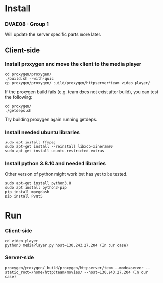 # Install
### DVAE08 - Group 1 
Will update the server specific parts more later.

## Client-side

### Install proxygen and move the client to the media player
```
cd proxygen/proxygen/
./build.sh --with-quic
cp proxygen/proxygen/_build/proxygen/httpserver/team video_player/
```

If the proxygen build fails (e.g. team does not exist after build), you can test the following:
```
cd proxygen/
./getdeps.sh
```
Try building proxygen again running getdeps.

### Install needed ubuntu libraries
```
sudo apt install ffmpeg
sudo apt-get install --reinstall libxcb-xinerama0
sudo apt-get install ubuntu-restricted-extras
```

### Install python 3.8.10 and needed libraries
Other version of python might work but has yet to be tested.
```
sudo apt-get install python3.8
sudo apt install python3-pip
pip install mpegdash
pip install PyQt5
```
# Run

### Client-side

```
cd video_player
python3 mediaPlayer.py host=130.243.27.204 (In our case)
```

### Server-side

```
proxygen/proxygen/_build/proxygen/httpserver/team --mode=server --static_root=/home/http3team/movies/ --host=130.243.27.204 (In our case)
```
